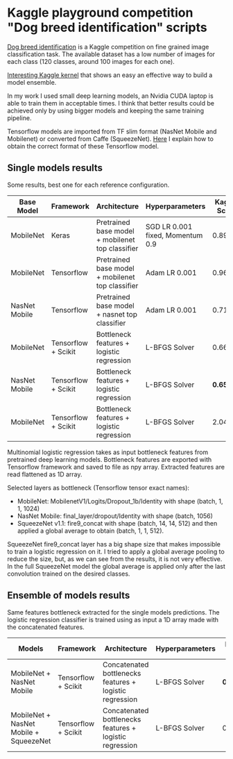 # Kaggle playground competition "Dog breed identification" scripts

[Dog breed identification](https://www.kaggle.com/c/dog-breed-identification/leaderboard) is a Kaggle competition on fine grained image classification task.
The available dataset has a low number of images for each class (120 classes, around 100 images for each one).

[Interesting Kaggle kernel](https://www.kaggle.com/gaborfodor/dog-breed-pretrained-keras-models-lb-0-3) that shows an easy an effective way to build a model ensemble.

In my work I used small deep learning models, an Nvidia CUDA laptop is able to train them in acceptable times.
I think that better results could be achieved only by using bigger models and keeping the same training pipeline.

Tensorflow models are imported from TF slim format (NasNet Mobile and Mobilenet) or converted from Caffe (SqueezeNet).
[Here](https://github.com/SlipknotTN/Dogs-Vs-Cats-Playground/tree/master/deep_learning/tensorflow) I explain how to obtain the correct format of these Tensorflow model.

## Single models results

Some results, best one for each reference configuration.

| Base Model       | Framework | Architecture | Hyperparameters | Kaggle Score |
|-------|------------|-----------------|---------------|------------------|
| MobileNet   | Keras     | Pretrained base model + mobilenet top classifier |   SGD LR 0.001 fixed, Momentum 0.9   |  0.89499 |
| MobileNet   | Tensorflow| Pretrained base model + mobilenet top classifier |   Adam LR 0.001   |  0.96290 |
| NasNet Mobile | Tensorflow | Pretrained base model + nasnet top classifier |   Adam LR 0.001   |  0.71314 |
| MobileNet | Tensorflow + Scikit | Bottleneck features + logistic regression | L-BFGS Solver | 0.66534 |
| NasNet Mobile | Tensorflow + Scikit | Bottleneck features + logistic regression | L-BFGS Solver | **0.65946** |
| MobileNet | Tensorflow + Scikit | Bottleneck features + logistic regression | L-BFGS Solver | 2.04384 |

Multinomial logistic regression takes as input bottleneck features from pretrained deep learning models.
Bottleneck features are exported with Tensorflow framework and saved to file as npy array.
Extracted features are read flattened as 1D array.

Selected layers as bottleneck (Tensorflow tensor exact names):
- MobileNet: MobilenetV1/Logits/Dropout_1b/Identity with shape (batch, 1, 1, 1024)
- NasNet Mobile: final_layer/dropout/Identity with shape (batch, 1056)
- SqueezeNet v1.1: fire9_concat with shape (batch, 14, 14, 512) and then applied a global average to obtain (batch, 1, 1, 512).

SqueezeNet fire9_concat layer has a big shape size that makes impossible to train a logistic regression on it.
I tried to apply a global average pooling to reduce the size, but, as we can see from the results, it is not very effective.
In the full SqueezeNet model the global average is applied only after the last convolution trained on the desired classes.


## Ensemble of models results

Same features bottleneck extracted for the single models predictions. The logistic regression classifier is trained using as input
 a 1D array made with the concatenated features.

| Models       | Framework | Architecture | Hyperparameters | Kaggle Score |
|-------|------------|-----------------|---------------|------------------|
| MobileNet + NasNet Mobile  | Tensorflow + Scikit     | Concatenated bottlenecks features + logistic regression |   L-BFGS Solver | **0.50718** |
| MobileNet + NasNet Mobile + SqueezeNet | Tensorflow + Scikit     | Concatenated bottlenecks features + logistic regression |   L-BFGS Solver | 0.79925 |

